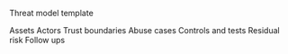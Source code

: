 
Threat model template

Assets
Actors
Trust boundaries
Abuse cases
Controls and tests
Residual risk
Follow ups
